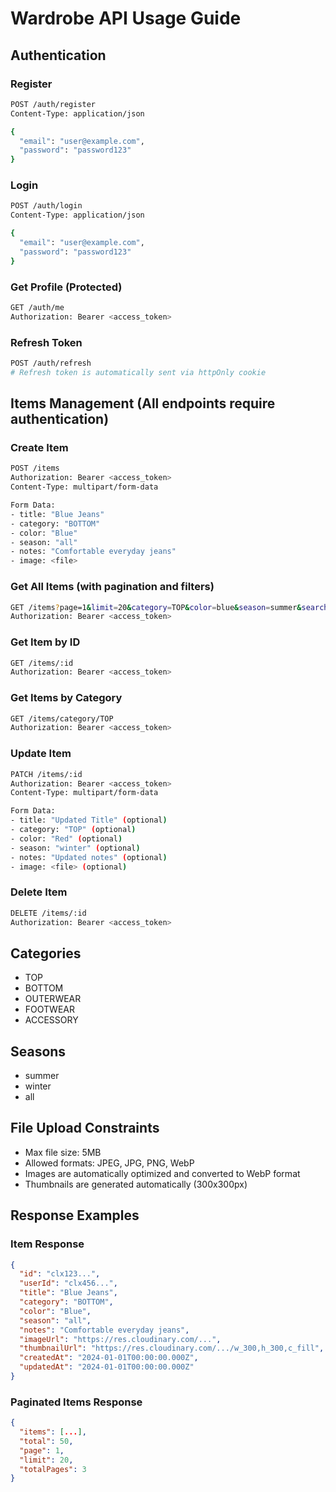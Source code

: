 # Wardrobe API Usage Guide

## Authentication

### Register

```bash
POST /auth/register
Content-Type: application/json

{
  "email": "user@example.com",
  "password": "password123"
}
```

### Login

```bash
POST /auth/login
Content-Type: application/json

{
  "email": "user@example.com",
  "password": "password123"
}
```

### Get Profile (Protected)

```bash
GET /auth/me
Authorization: Bearer <access_token>
```

### Refresh Token

```bash
POST /auth/refresh
# Refresh token is automatically sent via httpOnly cookie
```

## Items Management (All endpoints require authentication)

### Create Item

```bash
POST /items
Authorization: Bearer <access_token>
Content-Type: multipart/form-data

Form Data:
- title: "Blue Jeans"
- category: "BOTTOM"
- color: "Blue"
- season: "all"
- notes: "Comfortable everyday jeans"
- image: <file>
```

### Get All Items (with pagination and filters)

```bash
GET /items?page=1&limit=20&category=TOP&color=blue&season=summer&search=shirt
Authorization: Bearer <access_token>
```

### Get Item by ID

```bash
GET /items/:id
Authorization: Bearer <access_token>
```

### Get Items by Category

```bash
GET /items/category/TOP
Authorization: Bearer <access_token>
```

### Update Item

```bash
PATCH /items/:id
Authorization: Bearer <access_token>
Content-Type: multipart/form-data

Form Data:
- title: "Updated Title" (optional)
- category: "TOP" (optional)
- color: "Red" (optional)
- season: "winter" (optional)
- notes: "Updated notes" (optional)
- image: <file> (optional)
```

### Delete Item

```bash
DELETE /items/:id
Authorization: Bearer <access_token>
```

## Categories

- TOP
- BOTTOM
- OUTERWEAR
- FOOTWEAR
- ACCESSORY

## Seasons

- summer
- winter
- all

## File Upload Constraints

- Max file size: 5MB
- Allowed formats: JPEG, JPG, PNG, WebP
- Images are automatically optimized and converted to WebP format
- Thumbnails are generated automatically (300x300px)

## Response Examples

### Item Response

```json
{
  "id": "clx123...",
  "userId": "clx456...",
  "title": "Blue Jeans",
  "category": "BOTTOM",
  "color": "Blue",
  "season": "all",
  "notes": "Comfortable everyday jeans",
  "imageUrl": "https://res.cloudinary.com/...",
  "thumbnailUrl": "https://res.cloudinary.com/.../w_300,h_300,c_fill",
  "createdAt": "2024-01-01T00:00:00.000Z",
  "updatedAt": "2024-01-01T00:00:00.000Z"
}
```

### Paginated Items Response

```json
{
  "items": [...],
  "total": 50,
  "page": 1,
  "limit": 20,
  "totalPages": 3
}
```
